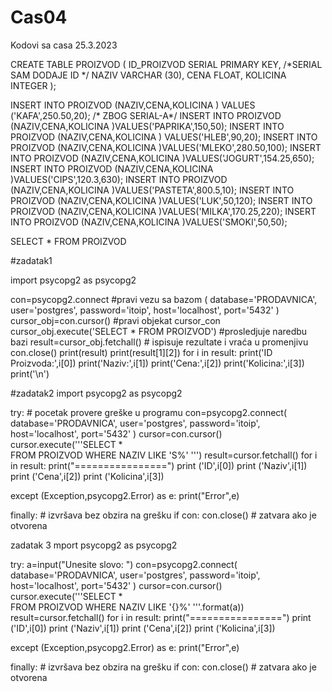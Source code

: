 # Cas04
Kodovi sa casa 25.3.2023

CREATE TABLE PROIZVOD (
	ID_PROIZVOD SERIAL PRIMARY KEY,  /*SERIAL SAM DODAJE ID */
	NAZIV VARCHAR (30),
	CENA FLOAT,
	KOLICINA INTEGER
);

INSERT INTO PROIZVOD (NAZIV,CENA,KOLICINA ) VALUES ('KAFA',250.50,20); /* ZBOG SERIAL-A*/
INSERT INTO PROIZVOD (NAZIV,CENA,KOLICINA )VALUES('PAPRIKA',150,50);
INSERT INTO PROIZVOD (NAZIV,CENA,KOLICINA ) VALUES('HLEB',90,20);
INSERT INTO PROIZVOD (NAZIV,CENA,KOLICINA )VALUES('MLEKO',280.50,100);
INSERT INTO PROIZVOD (NAZIV,CENA,KOLICINA )VALUES('JOGURT',154.25,650);
INSERT INTO PROIZVOD (NAZIV,CENA,KOLICINA )VALUES('CIPS',120.3,630);
INSERT INTO PROIZVOD (NAZIV,CENA,KOLICINA )VALUES('PASTETA',800.5,10);
INSERT INTO PROIZVOD (NAZIV,CENA,KOLICINA )VALUES('LUK',50,120);
INSERT INTO PROIZVOD (NAZIV,CENA,KOLICINA )VALUES('MILKA',170.25,220);
INSERT INTO PROIZVOD (NAZIV,CENA,KOLICINA )VALUES('SMOKI',50,50);

SELECT * FROM PROIZVOD

#zadatak1

import psycopg2 as psycopg2

con=psycopg2.connect    #pravi vezu sa bazom
(
database='PRODAVNICA',
user='postgres',
password='itoip',
host='localhost',
port='5432'
)
cursor_obj=con.cursor()    #pravi objekat cursor_con
cursor_obj.execute('SELECT * FROM PROIZVOD')    #prosledjuje naredbu bazi
result=cursor_obj.fetchall()                    # ispisuje rezultate i vraća u promenjivu
con.close()
print(result)
print(result[1][2])
for i in result:
    print('ID Proizvoda:',i[0])
    print('Naziv:',i[1])
    print('Cena:',i[2])
    print('Kolicina:',i[3])
    print('\n')

#zadatak2
import psycopg2 as psycopg2

try:                        # pocetak provere greške u programu 
    con=psycopg2.connect(
    database='PRODAVNICA',
    user='postgres',
    password='itoip',
    host='localhost',
    port='5432'
    )
    cursor=con.cursor()
    cursor.execute('''SELECT *         
                    FROM PROIZVOD 
                    WHERE NAZIV LIKE 'S%'
                    ''')
    result=cursor.fetchall() 
    for i in result:
        print("================")
        print ('ID',i[0])
        print ('Naziv',i[1])
        print ('Cena',i[2])
        print ('Kolicina',i[3])
    
except (Exception,psycopg2.Error) as e:
    print("Error",e)

finally:                # izvršava bez obzira na grešku
    if con:
        con.close()     # zatvara ako je otvorena


zadatak 3
mport psycopg2 as psycopg2

try:
    a=input("Unesite slovo: ")
    con=psycopg2.connect(
    database='PRODAVNICA',
    user='postgres',
    password='itoip',
    host='localhost',
    port='5432'
    )
    cursor=con.cursor()
    cursor.execute('''SELECT *         
                    FROM PROIZVOD 
                    WHERE NAZIV LIKE '{}%'
                    '''.format(a))
    result=cursor.fetchall() 
    for i in result:
        print("================")
        print ('ID',i[0])
        print ('Naziv',i[1])
        print ('Cena',i[2])
        print ('Kolicina',i[3])
    
except (Exception,psycopg2.Error) as e:
    print("Error",e)

finally:                # izvršava bez obzira na grešku
    if con:
        con.close()     # zatvara ako je otvorena
   

    




